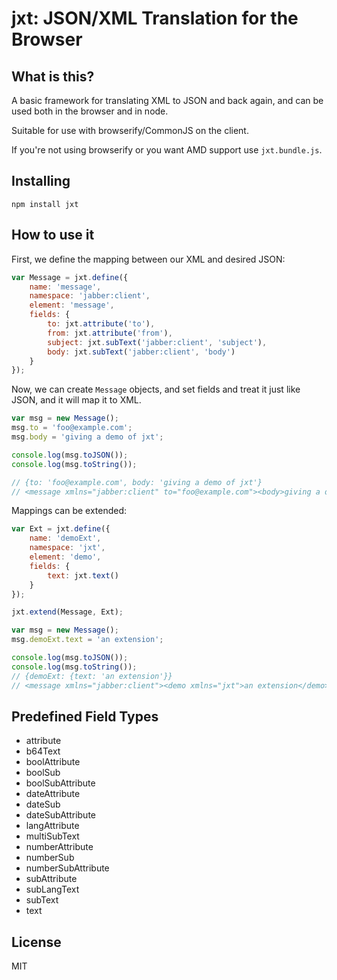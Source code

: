 # jxt: JSON/XML Translation for the Browser

## What is this?

A basic framework for translating XML to JSON and back again, and can be used
both in the browser and in node.

Suitable for use with browserify/CommonJS on the client.

If you're not using browserify or you want AMD support use `jxt.bundle.js`.


## Installing

```
npm install jxt
```

## How to use it

First, we define the mapping between our XML and desired JSON:

```js
var Message = jxt.define({
    name: 'message',
    namespace: 'jabber:client',
    element: 'message',
    fields: {
        to: jxt.attribute('to'),
        from: jxt.attribute('from'),
        subject: jxt.subText('jabber:client', 'subject'),
        body: jxt.subText('jabber:client', 'body')
    }
});
```

Now, we can create `Message` objects, and set fields and treat it just like JSON, and it will map it to XML.

```js
var msg = new Message();
msg.to = 'foo@example.com';
msg.body = 'giving a demo of jxt';

console.log(msg.toJSON());
console.log(msg.toString());

// {to: 'foo@example.com', body: 'giving a demo of jxt'}
// <message xmlns="jabber:client" to="foo@example.com"><body>giving a demo of jxt</body></message>
```

Mappings can be extended:

```js
var Ext = jxt.define({
    name: 'demoExt',
    namespace: 'jxt',
    element: 'demo',
    fields: {
        text: jxt.text()
    }
});

jxt.extend(Message, Ext);

var msg = new Message();
msg.demoExt.text = 'an extension';

console.log(msg.toJSON());
console.log(msg.toString());
// {demoExt: {text: 'an extension'}}
// <message xmlns="jabber:client"><demo xmlns="jxt">an extension</demo></message>
```

## Predefined Field Types

- attribute
- b64Text
- boolAttribute
- boolSub
- boolSubAttribute
- dateAttribute
- dateSub
- dateSubAttribute
- langAttribute
- multiSubText
- numberAttribute
- numberSub
- numberSubAttribute
- subAttribute
- subLangText
- subText
- text

## License

MIT
